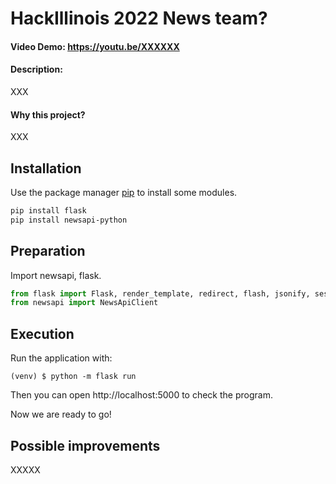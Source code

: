 # HackIllinois 2022 News team?
#### Video Demo:  <https://youtu.be/XXXXXX>
#### Description:

XXX


#### Why this project?

XXX


## Installation

Use the package manager [pip](https://pip.pypa.io/en/stable/) to install some modules.

```bash
pip install flask
pip install newsapi-python
```

## Preparation

Import newsapi, flask.

```python
from flask import Flask, render_template, redirect, flash, jsonify, session, request
from newsapi import NewsApiClient
```

## Execution

Run the application with:
```
(venv) $ python -m flask run
```

Then you can open http://localhost:5000 to check the program.

Now we are ready to go!

## Possible improvements

XXXXX

